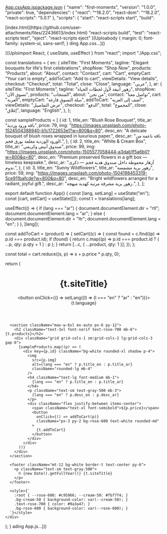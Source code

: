 [App.css](https://github.com/user-attachments/files/22436612/App.css)[App.js](https://github.com/user-attachments/files/22436611/App.js)[package.json](https://github.com/user-attachments/files/22436607/package.json)
{
  "name": "first-moments",
  "version": "1.0.0",
  "private": true,
  "dependencies": {
    "react": "^18.2.0",
    "react-dom": "^18.2.0",
    "react-scripts": "5.0.1"
  },
  "scripts": {
    "start": "react-scripts start",
    "build":<!DOCTYPE html>
<html lang="en">
  <head>
    <meta charset="utf-8" />
    <meta name="viewport" content="width=device-width, initial-scale=1" />
    <title>First Moments</title>
  </head>
  <body>
    <div id="root"></div>
  </body>
</html>
[index.html](https://github.com/user-attachments/files/22436613/index.html)
 "react-scripts build",
    "test": "react-scripts test",
    "eject": "react-scripts eject"
  }[Uploabody {
  margin: 0;
  font-family: system-ui, sans-serif;
}
ding App.css…]()

}[Uploimport React, { useState, useEffect } from "react";
import "./App.css";

const translations = {
  en: {
    siteTitle: "First Moments",
    tagline: "Elegant bouquets for life's first celebrations",
    shopNow: "Shop Now",
    products: "Products",
    about: "About",
    contact: "Contact",
    cart: "Cart",
    emptyCart: "Your cart is empty",
    addToCart: "Add to cart",
    viewDetails: "View details",
    checkout: "Checkout",
    total: "Total",
    close: "Close",
    language: "عربي",
  },
  ar: {
    siteTitle: "First Moments",
    tagline: "زهور أنيقة لأول لحظات الحياة",
    shopNow: "تسوق الآن",
    products: "المنتجات",
    about: "من نحن",
    contact: "تواصل معنا",
    cart: "العربة",
    emptyCart: "سلة التسوق فارغة",
    addToCart: "أضف إلى العربة",
    viewDetails: "عرض التفاصيل",
    checkout: "الدفع",
    total: "المجموع",
    close: "إغلاق",
    language: "English",
  },
};

const sampleProducts = [
  {
    id: 1,
    title_en: "Blush Rose Bouquet",
    title_ar: "باقة ورود وردية",
    price: 79,
    img: "https://images.unsplash.com/photo-1524504388940-b1c1722653e1?w=800&q=80",
    desc_en: "A delicate bouquet of blush roses wrapped in luxurious paper.",
    desc_ar: "باقة ناعمة من الورود الوردية مغلفة بورق فخم.",
  },
  {
    id: 2,
    title_en: "White & Cream Box",
    title_ar: "صندوق أبيض وكريمي",
    price: 99,
    img: "https://images.unsplash.com/photo-1505577058444-a3dab1f5a6b0?w=800&q=80",
    desc_en: "Premium preserved flowers in a gift box — timeless keepsake.",
    desc_ar: "أزهار محفوظة داخل صندوق هدية فخم — ذكرى تدوم.",
  },
  {
    id: 3,
    title_en: "Sunny Wildflowers",
    title_ar: "زهور برية مشمسة",
    price: 59,
    img: "https://images.unsplash.com/photo-1504198453319-5ce911bafcde?w=800&q=80",
    desc_en: "Bright wildflowers arranged for a radiant, joyful gift.",
    desc_ar: "زهور برية مشرقة مرتبة كهدية مبهجة.",
  },
];

export default function App() {
  const [lang, setLang] = useState("en");
  const [cart, setCart] = useState([]);
  const t = translations[lang];

  useEffect(() => {
    if (lang === "ar") {
      document.documentElement.dir = "rtl";
      document.documentElement.lang = "ar";
    } else {
      document.documentElement.dir = "ltr";
      document.documentElement.lang = "en";
    }
  }, [lang]);

  const addToCart = (product) => {
    setCart((c) => {
      const found = c.find((p) => p.id === product.id);
      if (found) {
        return c.map((p) =>
          p.id === product.id ? { ...p, qty: p.qty + 1 } : p
        );
      }
      return [...c, { ...product, qty: 1 }];
    });
  };

  const total = cart.reduce((s, p) => s + p.price * p.qty, 0);

  return (
    <div className="min-h-screen bg-cream-50 text-gray-800 font-sans">
      <header className="max-w-6xl mx-auto px-6 py-6 flex items-center justify-between">
        <h1 className="text-lg font-medium">{t.siteTitle}</h1>
        <button onClick={() => setLang((l) => (l === "en" ? "ar" : "en"))}>
          {t.language}
        </button>
      </header>

      <section className="max-w-6xl mx-auto px-6 py-12">
        <h2 className="text-3xl font-serif text-rose-700 mb-6">{t.products}</h2>
        <div className="grid grid-cols-1 sm:grid-cols-2 lg:grid-cols-3 gap-6">
          {sampleProducts.map((p) => (
            <div key={p.id} className="bg-white rounded-xl shadow p-4">
              <img
                src={p.img}
                alt={lang === "en" ? p.title_en : p.title_ar}
                className="rounded-lg mb-4"
              />
              <h4 className="text-lg font-medium mb-1">
                {lang === "en" ? p.title_en : p.title_ar}
              </h4>
              <p className="text-sm text-gray-500 mb-3">
                {lang === "en" ? p.desc_en : p.desc_ar}
              </p>
              <div className="flex justify-between items-center">
                <span className="text-xl font-semibold">${p.price}</span>
                <button
                  onClick={() => addToCart(p)}
                  className="px-3 py-2 bg-rose-600 text-white rounded-md"
                >
                  {t.addToCart}
                </button>
              </div>
            </div>
          ))}
        </div>
      </section>

      <footer className="mt-12 bg-white border-t text-center py-6">
        <p className="text-sm text-gray-500">
          © {new Date().getFullYear()} {t.siteTitle}
        </p>
      </footer>

      <style>{`
        :root { --rose-600: #c95966; --cream-50: #fbf7f4; }
        .bg-cream-50 { background-color: var(--cream-50); }
        .text-rose-700 { color: #9a3a47; }
        .bg-rose-600 { background-color: var(--rose-600); }
      `}</style>
    </div>
  );
}
ading App.js…]()
